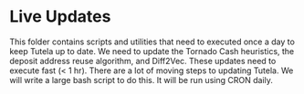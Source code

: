 # Live Updates

This folder contains scripts and utilities that need to executed once a day to keep Tutela up to date. We need to update the Tornado Cash heuristics, the deposit address reuse algorithm, and Diff2Vec. These updates need to execute fast (< 1 hr). There are a lot of moving steps to updating Tutela. We will write a large bash script to do this. It will be run using CRON daily.
